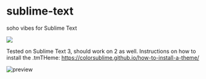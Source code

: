 # sublime-text
soho vibes for Sublime Text

[![](https://img.shields.io/badge/Rosé%20Pine%20Theme-191724)](https://github.com/rose-pine/rose-pine-theme)

Tested on Sublime Text 3, should work on 2 as well.
Instructions on how to install the .tmTHeme: https://colorsublime.github.io/how-to-install-a-theme/

![preview](https://i.imgur.com/aO8nlPJ.png)
